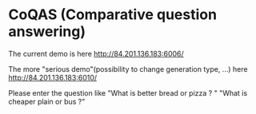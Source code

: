 # CoQAS (Comparative question answering)

The current demo is here http://84.201.136.183:6006/

The more "serious demo"(possibility to change generation type, ...) here http://84.201.136.183:6010/


Please enter the question like "What is better bread or pizza ? " "What is cheaper plain or bus ?"